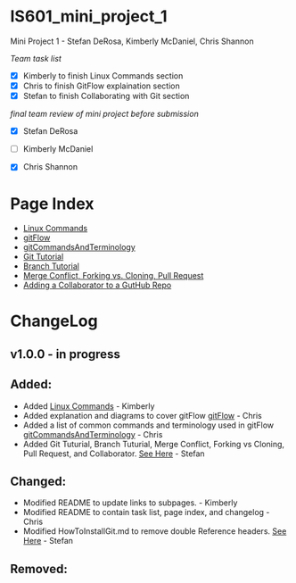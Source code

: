 # IS601_mini_project_1
Mini Project 1 - Stefan DeRosa, Kimberly McDaniel, Chris Shannon

*Team task list*
- [X] Kimberly to finish Linux Commands section
- [X] Chris to finish GitFlow explaination section
- [X] Stefan to finish Collaborating with Git section

*final team review of mini project before submission*
- [X] Stefan DeRosa
- [ ] Kimberly McDaniel
- [X] Chris Shannon


# Page Index
* [Linux Commands](/Kimberly/Vi.md)
* [gitFlow](/Chris/gitFlow.md)
* [gitCommandsAndTerminology](/Chris/gitCommandsAndTerminology.md)
* [Git Tutorial](https://github.com/cshannon-mdsol/IS601_mini_project_1/blob/master/Stefan/HowToInstallGit.md)
* [Branch Tutorial](https://github.com/cshannon-mdsol/IS601_mini_project_1/blob/master/Stefan/Branch.md)
* [Merge Conflict, Forking vs. Cloning, Pull Request](https://github.com/cshannon-mdsol/IS601_mini_project_1/blob/master/Stefan/Merge.md)
* [Adding a Collaborator to a GutHub Repo](https://github.com/cshannon-mdsol/IS601_mini_project_1/blob/master/Stefan/Collaborator.md)

# ChangeLog

## v1.0.0 - in progress

## Added:

* Added [Linux Commands](/Kimberly/Vi.md) - Kimberly
* Added explanation and diagrams to cover gitFlow [gitFlow](/Chris/gitFlow.md) - Chris 
* Added a list of common commands and terminology used in gitFlow [gitCommandsAndTerminology](/Chris/gitCommandsAndTerminology.md) - Chris 
* Added Git Tuturial, Branch Tuturial, Merge Conflict, Forking vs Cloning, Pull Request, and Collaborator. [See Here](https://github.com/cshannon-mdsol/IS601_mini_project_1/tree/master/Stefan) - Stefan

## Changed:

* Modified README to update links to subpages. - Kimberly
* Modified README to contain task list, page index, and changelog - Chris
* Modified HowToInstallGit.md to remove double Reference headers. [See Here](https://github.com/cshannon-mdsol/IS601_mini_project_1/commit/e9bfe61f5a98196fb12b2249e3d1d66a4934f9bd)  - Stefan

## Removed:
